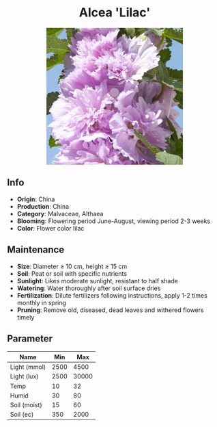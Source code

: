 <h1 align='center'>Alcea 'Lilac'</h1>
<p align="center">
    <img 
        align='center'
        width='320'
        src="../images/alcea lilac.png" 
        alt='Alcea 'Lilac'' />
</p>

## Info

 - **Origin**: China
 - **Production**: China
 - **Category**: Malvaceae, Althaea
 - **Blooming**: Flowering period June-August, viewing period 2-3 weeks
 - **Color**: Flower color lilac

## Maintenance

 - **Size**: Diameter ≥ 10 cm, height ≥ 15 cm
 - **Soil**: Peat or soil with specific nutrients
 - **Sunlight**: Likes moderate sunlight, resistant to half shade
 - **Watering**: Water thoroughly after soil surface dries
 - **Fertilization**: Dilute fertilizers following instructions,  apply 1-2 times monthly in spring
 - **Pruning**: Remove old, diseased, dead leaves and withered flowers timely

## Parameter

| Name         | Min  | Max   |
|--------------|------|-------|
| Light (mmol) | 2500 | 4500  |
| Light (lux)  | 2500 | 30000 |
| Temp         | 10    | 32    |
| Humid        | 30   | 80    |
| Soil (moist) | 15   | 60    |
| Soil (ec)    | 350  | 2000  |
